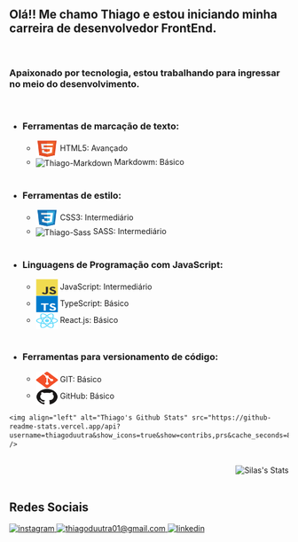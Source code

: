 ## Olá!! Me chamo Thiago e estou iniciando minha carreira de desenvolvedor FrontEnd.

</br>
<h3>Apaixonado por tecnologia, estou trabalhando para ingressar no meio do desenvolvimento.</h3>

</br>
<ul>
<li>
<h3>Ferramentas de marcação de texto:</h3>
<ul
style="display: flex;
flex-direction: column;
align-items: flex-start;
column-gap: 10px;
flex-wrap: wrap;">

<li>
    <span>
        <img align="center" alt="Thiago-HTML" height="30px" width="40px" src="https://raw.githubusercontent.com/devicons/devicon/master/icons/html5/html5-original.svg"/>
    </span>
    <span>HTML5:</span>
    <span> Avançado</span>
</li>

<li>
              <span>
                <img
                  align="center"
                  alt="Thiago-Markdown"
                  height="30px"
                  width="40px"
                  src="https://cdn.jsdelivr.net/gh/devicons/devicon/icons/markdown/markdown-original.svg"
                />
              </span>
              <span>Markdowm: </span>
              <span>Básico</span>
</li>
</ul>
</li>
</br>

<li>
    <h3>Ferramentas de estilo:</h3>
    <ul style="display: flex;
              flex-direction: column;
              align-items: flex-start;
              column-gap: 10px;
              flex-wrap: wrap;">
        <li>
              <span>
                <img
                  align="center"
                  alt="Thiago-CSS"
                  height="30px"
                  width="40px"
                  src="https://raw.githubusercontent.com/devicons/devicon/master/icons/css3/css3-original.svg"
                />
              </span>
              <span>CSS3:</span>
              <span> Intermediário</span>
        </li>
        <li>
              <span>
                <img
                  align="center"
                  alt="Thiago-Sass"
                  height="30px"
                  width="40px"
                  src="https://cdn.jsdelivr.net/gh/devicons/devicon/icons/sass/sass-original.svg"
                />
              </span>
              <span>SASS:</span>
              <span> Intermediário</span>
            </li>
    </ul>

</li>
</br>

<li>
    <h3>Linguagens de Programação com JavaScript:</h3>
    <ul style="display: flex;
              flex-direction: column;
              align-items: flex-start;
              column-gap: 10px;
              flex-wrap: wrap;">
        <li>
              <span>
                <img align="center" alt="Thiago-Js"
                  height="30px"
                  width="40px"
                  src="https://raw.githubusercontent.com/devicons/devicon/master/icons/javascript/javascript-original.svg"
                />
              </span>
              <span>JavaScript:</span>
              <span> Intermediário</span>
        </li>
            <li>
              <span>
                <img
                  align="center"
                  alt="Thiago-Ts"
                  height="30px"
                  width="40px"
                  src="https://raw.githubusercontent.com/devicons/devicon/master/icons/typescript/typescript-original.svg"
                />
              </span>
              <span>TypeScript:</span>
              <span>Básico</span>
            </li>
            <li>
              <span>
                <img
                  align="center"
                  alt="Thiago-React"
                  height="30px"
                  width="40px"
                  src="https://raw.githubusercontent.com/devicons/devicon/master/icons/react/react-original.svg"
                />
              </span>
              <span>React.js: </span>
              <span>Básico</span>
            </li>
    </ul>
    </br>
    <li>
          <h3>Ferramentas para versionamento de código:</h3>
          <ul
            style="
              display: flex;
              flex-direction: column;
              align-items: flex-start;
              column-gap: 10px;
              flex-wrap: wrap;
            "
          >
          <li>
              <span>
                <img
                  align="center"
                  alt="Thiago-Git"
                  height="30px"
                  width="40px"
                  src="https://raw.githubusercontent.com/devicons/devicon/master/icons/git/git-original.svg"
                />
              </span>
              <span>GIT:</span>
              <span>Básico</span>
            </li>
            <li>
              <span>
                <img
                  align="center"
                  alt="Thiago-github"
                  height="30px"
                  width="40px"
                  src="https://raw.githubusercontent.com/devicons/devicon/master/icons/github/github-original.svg"
                />
              </span>
              <span>GitHub:</span>
              <span>Básico</span>
            </li>
          </ul>
    </li>
</li>

</ul>


    <img align="left" alt="Thiago's Github Stats" src="https://github-readme-stats.vercel.app/api?username=thiagoduutra&show_icons=true&show=contribs,prs&cache_seconds=8640&theme=white&hide_border=true" />
 
<br>
<img align="right" alt="Silas's Stats" src="https://github-readme-stats.vercel.app/api/top-langs/?username=thiagoduutra&layout=compact&theme=white&langs_count=10)](https://github.com/thiagoduutra/github-readme-stats&hide_border=true" />

<br>
<br>

<div>
<h2>Redes Sociais</h2>
<a href="https://www.instagram.com/thiagoduutra/" target="_blank">
<img src="https://img.shields.io/badge/-Instagram-%23E4405F?style=for-the-badge&logo=instagram&logoColor=white"
alt="instagram"/>
</a>
<a href="mainto:thaigoduutra01@gmail.com" target="_blank">
<img src="https://img.shields.io/badge/-Gmail-%23333?style=for-the-badge&logo=gmail&logoColor=white"
          alt="thiagoduutra01@gmail.com"/>
</a>
<a href="https://www.linkedin.com/in/thiago-dutra-107b4a213/" target="_blank">
<img src="https://img.shields.io/badge/-LinkedIn-%230077B5?style=for-the-badge&logo=linkedin&logoColor=white"
          alt="linkedin"/>
</a>
</div>
